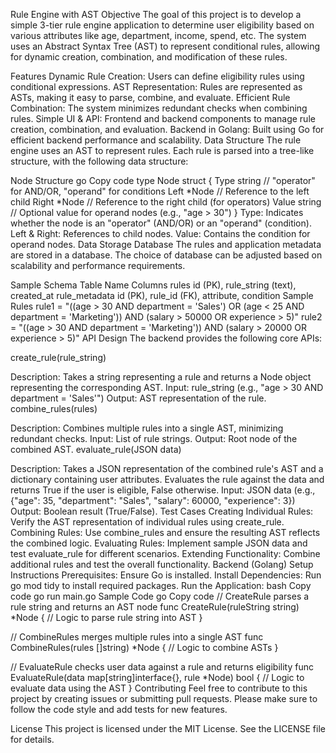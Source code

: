 
Rule Engine with AST
Objective
The goal of this project is to develop a simple 3-tier rule engine application to determine user eligibility based on various attributes like age, department, income, spend, etc. The system uses an Abstract Syntax Tree (AST) to represent conditional rules, allowing for dynamic creation, combination, and modification of these rules.

Features
Dynamic Rule Creation: Users can define eligibility rules using conditional expressions.
AST Representation: Rules are represented as ASTs, making it easy to parse, combine, and evaluate.
Efficient Rule Combination: The system minimizes redundant checks when combining rules.
Simple UI & API: Frontend and backend components to manage rule creation, combination, and evaluation.
Backend in Golang: Built using Go for efficient backend performance and scalability.
Data Structure
The rule engine uses an AST to represent rules. Each rule is parsed into a tree-like structure, with the following data structure:

Node Structure
go
Copy code
type Node struct {
    Type  string  // "operator" for AND/OR, "operand" for conditions
    Left  *Node   // Reference to the left child
    Right *Node   // Reference to the right child (for operators)
    Value string  // Optional value for operand nodes (e.g., "age > 30")
}
Type: Indicates whether the node is an "operator" (AND/OR) or an "operand" (condition).
Left & Right: References to child nodes.
Value: Contains the condition for operand nodes.
Data Storage
Database
The rules and application metadata are stored in a database. The choice of database can be adjusted based on scalability and performance requirements.

Sample Schema
Table Name	Columns
rules	id (PK), rule_string (text), created_at
rule_metadata	id (PK), rule_id (FK), attribute, condition
Sample Rules
rule1 = "((age > 30 AND department = 'Sales') OR (age < 25 AND department = 'Marketing')) AND (salary > 50000 OR experience > 5)"
rule2 = "((age > 30 AND department = 'Marketing')) AND (salary > 20000 OR experience > 5)"
API Design
The backend provides the following core APIs:

create_rule(rule_string)

Description: Takes a string representing a rule and returns a Node object representing the corresponding AST.
Input: rule_string (e.g., "age > 30 AND department = 'Sales'")
Output: AST representation of the rule.
combine_rules(rules)

Description: Combines multiple rules into a single AST, minimizing redundant checks.
Input: List of rule strings.
Output: Root node of the combined AST.
evaluate_rule(JSON data)

Description: Takes a JSON representation of the combined rule's AST and a dictionary containing user attributes. Evaluates the rule against the data and returns True if the user is eligible, False otherwise.
Input: JSON data (e.g., {"age": 35, "department": "Sales", "salary": 60000, "experience": 3})
Output: Boolean result (True/False).
Test Cases
Creating Individual Rules: Verify the AST representation of individual rules using create_rule.
Combining Rules: Use combine_rules and ensure the resulting AST reflects the combined logic.
Evaluating Rules: Implement sample JSON data and test evaluate_rule for different scenarios.
Extending Functionality: Combine additional rules and test the overall functionality.
Backend (Golang)
Setup Instructions
Prerequisites: Ensure Go is installed.
Install Dependencies: Run go mod tidy to install required packages.
Run the Application:
bash
Copy code
go run main.go
Sample Code
go
Copy code
// CreateRule parses a rule string and returns an AST node
func CreateRule(ruleString string) *Node {
    // Logic to parse rule string into AST
}

// CombineRules merges multiple rules into a single AST
func CombineRules(rules []string) *Node {
    // Logic to combine ASTs
}

// EvaluateRule checks user data against a rule and returns eligibility
func EvaluateRule(data map[string]interface{}, rule *Node) bool {
    // Logic to evaluate data using the AST
}
Contributing
Feel free to contribute to this project by creating issues or submitting pull requests. Please make sure to follow the code style and add tests for new features.

License
This project is licensed under the MIT License. See the LICENSE file for details.
